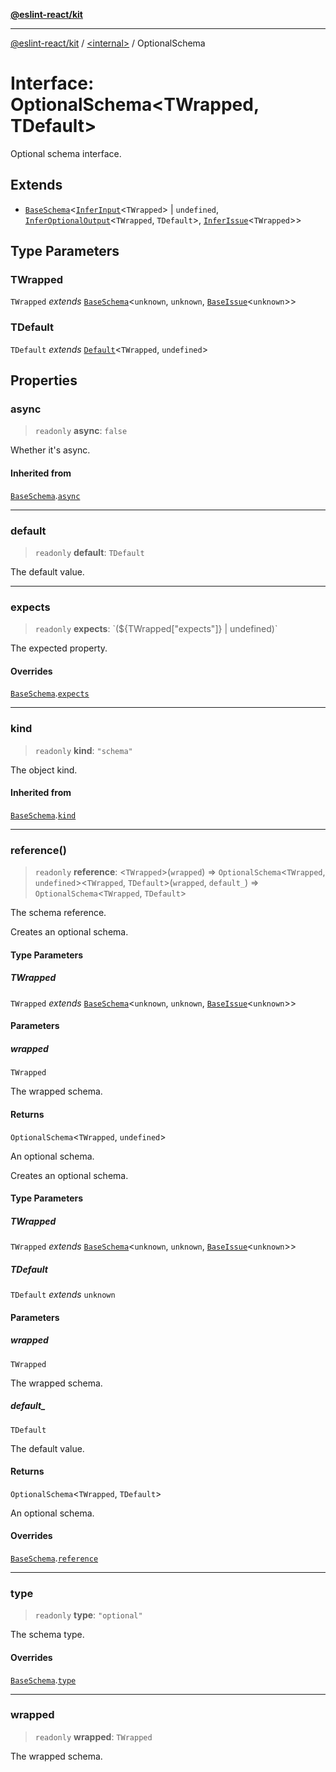 [**@eslint-react/kit**](../../README.md)

***

[@eslint-react/kit](../../README.md) / [\<internal\>](../README.md) / OptionalSchema

# Interface: OptionalSchema\<TWrapped, TDefault\>

Optional schema interface.

## Extends

- [`BaseSchema`](BaseSchema.md)\<[`InferInput`](../type-aliases/InferInput.md)\<`TWrapped`\> \| `undefined`, [`InferOptionalOutput`](../type-aliases/InferOptionalOutput.md)\<`TWrapped`, `TDefault`\>, [`InferIssue`](../type-aliases/InferIssue.md)\<`TWrapped`\>\>

## Type Parameters

### TWrapped

`TWrapped` *extends* [`BaseSchema`](BaseSchema.md)\<`unknown`, `unknown`, [`BaseIssue`](BaseIssue.md)\<`unknown`\>\>

### TDefault

`TDefault` *extends* [`Default`](../type-aliases/Default.md)\<`TWrapped`, `undefined`\>

## Properties

### async

> `readonly` **async**: `false`

Whether it's async.

#### Inherited from

[`BaseSchema`](BaseSchema.md).[`async`](BaseSchema.md#async)

***

### default

> `readonly` **default**: `TDefault`

The default value.

***

### expects

> `readonly` **expects**: \`($\{TWrapped\["expects"\]\} \| undefined)\`

The expected property.

#### Overrides

[`BaseSchema`](BaseSchema.md).[`expects`](BaseSchema.md#expects)

***

### kind

> `readonly` **kind**: `"schema"`

The object kind.

#### Inherited from

[`BaseSchema`](BaseSchema.md).[`kind`](BaseSchema.md#kind)

***

### reference()

> `readonly` **reference**: \<`TWrapped`\>(`wrapped`) => `OptionalSchema`\<`TWrapped`, `undefined`\>\<`TWrapped`, `TDefault`\>(`wrapped`, `default_`) => `OptionalSchema`\<`TWrapped`, `TDefault`\>

The schema reference.

Creates an optional schema.

#### Type Parameters

##### TWrapped

`TWrapped` *extends* [`BaseSchema`](BaseSchema.md)\<`unknown`, `unknown`, [`BaseIssue`](BaseIssue.md)\<`unknown`\>\>

#### Parameters

##### wrapped

`TWrapped`

The wrapped schema.

#### Returns

`OptionalSchema`\<`TWrapped`, `undefined`\>

An optional schema.

Creates an optional schema.

#### Type Parameters

##### TWrapped

`TWrapped` *extends* [`BaseSchema`](BaseSchema.md)\<`unknown`, `unknown`, [`BaseIssue`](BaseIssue.md)\<`unknown`\>\>

##### TDefault

`TDefault` *extends* `unknown`

#### Parameters

##### wrapped

`TWrapped`

The wrapped schema.

##### default\_

`TDefault`

The default value.

#### Returns

`OptionalSchema`\<`TWrapped`, `TDefault`\>

An optional schema.

#### Overrides

[`BaseSchema`](BaseSchema.md).[`reference`](BaseSchema.md#reference)

***

### type

> `readonly` **type**: `"optional"`

The schema type.

#### Overrides

[`BaseSchema`](BaseSchema.md).[`type`](BaseSchema.md#type)

***

### wrapped

> `readonly` **wrapped**: `TWrapped`

The wrapped schema.
